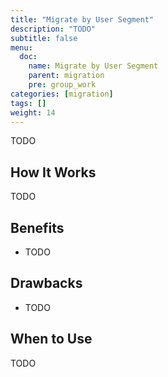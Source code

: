 ```yaml
---
title: "Migrate by User Segment"
description: "TODO"
subtitle: false
menu:
  doc:
    name: Migrate by User Segment
    parent: migration
    pre: group_work
categories: [migration]
tags: []
weight: 14
---
```


TODO

## How It Works

TODO

## Benefits

- TODO

## Drawbacks

- TODO

## When to Use

TODO
